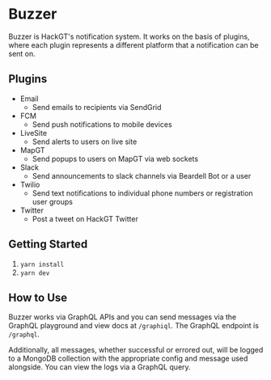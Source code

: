 # Buzzer

Buzzer is HackGT's notification system. It works on the basis of plugins, where each plugin represents a different platform that a notification can be sent on.

## Plugins
- Email
  - Send emails to recipients via SendGrid
- FCM
  - Send push notifications to mobile devices
- LiveSite
  - Send alerts to users on live site
- MapGT
  - Send popups to users on MapGT via web sockets
- Slack
  - Send announcements to slack channels via Beardell Bot or a user
- Twilio
  - Send text notifications to individual phone numbers or registration user groups
- Twitter
  - Post a tweet on HackGT Twitter

## Getting Started
1. `yarn install`
2. `yarn dev`

## How to Use
Buzzer works via GraphQL APIs and you can send messages via the GraphQL playground and view docs at `/graphiql`. The GraphQL endpoint is `/graphql`.

Additionally, all messages, whether successful or errored out, will be logged to a MongoDB collection with the appropriate config and message used alongside. You can view the logs via a GraphQL query.
